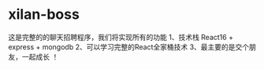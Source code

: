 # xilan-boss
这是完整的的聊天招聘程序，我们将实现所有的功能
1、技术栈 React16 + express + mongodb
2、可以学习完整的React全家桶技术 
3、最主要的是交个朋友，一起成长 ！
